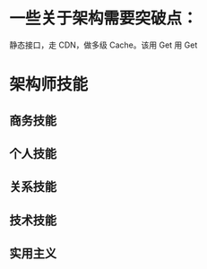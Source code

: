 # 一些关于架构需要突破点：



静态接口，走 CDN，做多级 Cache。该用 Get 用 Get


# 架构师技能

## 商务技能
## 个人技能
## 关系技能
## 技术技能
## 实用主义
